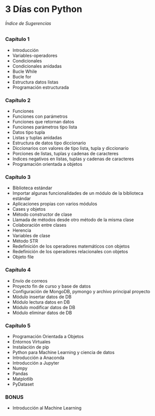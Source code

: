 # 3 Días con Python #

###### Índice de Sugerencias ######
### Capítulo 1 ###
* Introducción
* Variables-operadores
* Condicionales
* Condicionales anidadas
* Bucle While
* Bucle for
* Estructura datos listas
* Programación estructurada

 
### Capítulo 2 ###
* Funciones
* Funciones con parámetros
* Funciones que retornan datos
* Funciones parámetros tipo lista
* Datos tipo tupla
* Listas y tuplas anidadas
* Estructura de datos tipo diccionario
* Diccionarios con valores de tipo lista, tupla y diccionario
* Porciones de listas, tuplas y cadenas de caracteres
* Indices negativos en listas, tuplas y cadenas de caracteres
* Programación orientada a objetos
 
### Capítulo 3 ###
* Biblioteca estándar
* Importar algunas funcionalidades de un módulo de la biblioteca estándar
* Aplicaciones propias con varios módulos
* Cases y objetos
* Método constructor de clase
* Llamada de métodos desde otro método de la misma clase
* Colaboración entre clases
* Herencia
* Variables de clase
* Método STR
* Redefinición de los operadores matemáticos con objetos
* Redefinición de los operadores relacionales con objetos
* Objeto file

### Capítulo 4 ###
* Envío de correos
* Proyecto fin de curso y base de datos
* Configuración de MongoDB, pymongo y archivo principal proyecto
* Módulo insertar datos de DB
* Módulo lectura datos en DB
* Módulo modificar datos de DB
* Módulo eliminar datos de DB

### Capítulo 5 ###
* Programación Orientada a Objetos
* Entornos Virtuales
* Instalación de pip
* Python para Machine Learning y ciencia de datos
* Introducción a Anaconda
* Introducción a Jupyter
* Numpy
* Pandas
* Matplotlib
* PyDataset

### BONUS ###
* Introducción al Machine Learning
